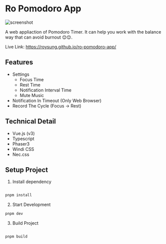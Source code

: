 # Ro Pomodoro App

![screenshot](https://github.com/RoySung/ro-pomodoro-app/blob/master/screenshot.gif)

A web appliaction of Pomodoro Timer.
It can help you work with the balance way that can avoid burnout 😌😌.

Live Link: <https://roysung.github.io/ro-pomodoro-app/>

## Features

- Settings
  - Focus Time
  - Rest Time
  - Notification Interval Time
  - Mute Music
- Notification In Timeout (Only Web Browser)
- Record The Cycle (Focus -> Rest)

## Technical Detail

- Vue.js (v3)
- Typescript
- Phaser3
- Windi CSS
- Nec.css

## Setup Project

1. Install dependency

```bash

pnpm install

```

2. Start Development

```bash
pnpm dev
```

3. Build Project

```bash

pnpm build
```
